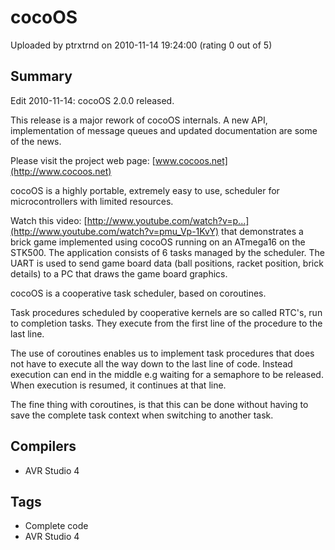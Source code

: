# cocoOS

Uploaded by ptrxtrnd on 2010-11-14 19:24:00 (rating 0 out of 5)

## Summary

Edit 2010-11-14: cocoOS 2.0.0 released.  

This release is a major rework of cocoOS internals. A new API, implementation of message queues and updated documentation are some of the news.


Please visit the project web page: [www.cocoos.net](http://www.cocoos.net)


cocoOS is a highly portable, extremely easy to use, scheduler for microcontrollers with limited resources.


Watch this video: [http://www.youtube.com/watch?v=p...](http://www.youtube.com/watch?v=pmu_Vp-1KvY) that demonstrates a brick game implemented using cocoOS running on an ATmega16 on the STK500. The application consists of 6 tasks managed by the scheduler. The UART is used to send game board data (ball positions, racket position, brick details) to a PC that draws the game board graphics.


cocoOS is a cooperative task scheduler, based on coroutines.  

Task procedures scheduled by cooperative kernels are so called RTC's, run to completion tasks. They execute from the first line of the procedure to the last line. 


The use of coroutines enables us to implement task procedures that does not have to execute all the way down to the last line of code. Instead execution can end in the middle e.g waiting for a semaphore to be released. When execution is resumed, it continues at that line. 


The fine thing with coroutines, is that this can be done without having to save the complete task context when switching to another task.

## Compilers

- AVR Studio 4

## Tags

- Complete code
- AVR Studio 4
